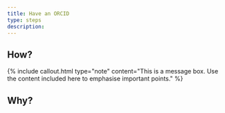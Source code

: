 ```yaml
---
title: Have an ORCID
type: steps
description: 
---
```



## How?

{% include callout.html type="note" content="This is a message box. Use the content included here to emphasise important points." %}

## Why?


